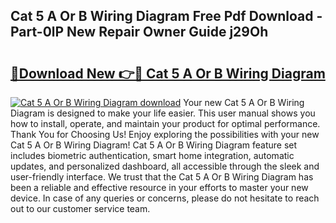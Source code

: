 ## Cat 5 A Or B Wiring Diagram Free Pdf Download - Part-0lP New Repair Owner Guide j29Oh

# <h2><a href="http://dfo6jo.blite.top/?on=Cat+5+A+Or+B+Wiring+Diagram">🔗Download New 👉🔴 Cat 5 A Or B Wiring Diagram</a></h2>

[![Cat 5 A Or B Wiring Diagram download](https://i.imgur.com/lujVjoI.png)](http://dfo6jo.blite.top/?on=Cat+5+A+Or+B+Wiring+Diagram)
Your new Cat 5 A Or B Wiring Diagram is designed to make your life easier. This user manual shows you how to install, operate, and maintain your product for optimal performance. Thank You for Choosing Us! Enjoy exploring the possibilities with your new Cat 5 A Or B Wiring Diagram! Cat 5 A Or B Wiring Diagram feature set includes biometric authentication, smart home integration, automatic updates, and personalized dashboard, all accessible through the sleek and user-friendly interface. We trust that the Cat 5 A Or B Wiring Diagram has been a reliable and effective resource in your efforts to master your new device. In case of any queries or concerns, please do not hesitate to reach out to our customer service team.
